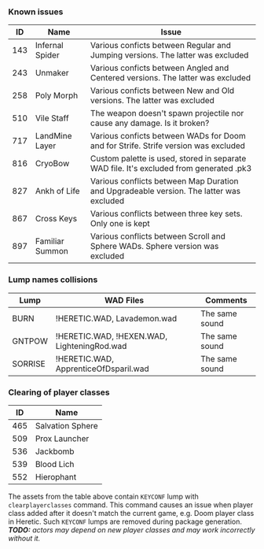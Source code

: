 ### Known issues
|ID |Name | Issue |
|---|-----|-------|
|143|Infernal Spider|Various conficts between Regular and Jumping versions. The latter was excluded|
|243|Unmaker|Various conficts between Angled and Centered versions. The latter was excluded|
|258|Poly Morph|Various conficts between New and Old versions. The latter was excluded|
|510|Vile Staff|The weapon doesn't spawn projectile nor cause any damage. Is it broken?|
|717|LandMine Layer|Various conficts between WADs for Doom and for Strife. Strife version was excluded|
|816|CryoBow|Custom palette is used, stored in separate WAD file. It's excluded from generated .pk3|
|827|Ankh of Life|Various conflicts between Map Duration and Upgradeable version. The latter was excluded|
|867|Cross Keys|Various conflicts between three key sets. Only one is kept|
|897|Familiar Summon|Various conflicts between Scroll and Sphere WADs. Sphere version was excluded|

### Lump names collisions
|Lump|WAD Files|Comments|
|---|---|---|
|BURN|!HERETIC.WAD, Lavademon.wad|The same sound|
|GNTPOW|!HERETIC.WAD, !HEXEN.WAD, LighteningRod.wad|The same sound|
|SORRISE|!HERETIC.WAD, ApprenticeOfDsparil.wad|The same sound|

### Clearing of player classes
|ID|Name|
|---|----|
|465|Salvation Sphere|
|509|Prox Launcher|
|536|Jackbomb|
|539|Blood Lich|
|552|Hierophant|
The assets from the table above contain `KEYCONF` lump with `clearplayerclasses` command. This command causes an issue when player class added after it doesn't match the current game, e.g. Doom player class in Heretic. Such `KEYCONF` lumps are removed during package generation.  
_**TODO:** actors may depend on new player classes and may work incorrectly without it._
